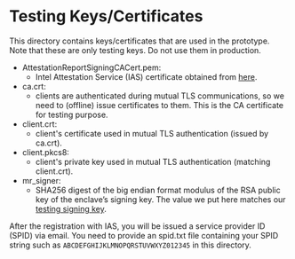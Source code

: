 # Testing Keys/Certificates

This directory contains keys/certificates that are used in the prototype. Note
that these are only testing keys. Do not use them in production.

* AttestationReportSigningCACert.pem:
	- Intel Attestation Service (IAS) certificate obtained from
	  [here](https://software.intel.com/sites/default/files/managed/7b/de/RK_PUB.zip).
* ca.crt:
	- clients are authenticated during mutual TLS communications, so we need to
	  (offline) issue certificates to them. This is the CA certificate for
testing purpose.
* client.crt:
	- client's certificate used in mutual TLS authentication (issued by
	  ca.crt).
* client.pkcs8:
	- client's private key used in mutual TLS authentication (matching
	  client.crt).
* mr_signer:
	- SHA256 digest of the big endian format modulus of the RSA public key of
	  the enclave’s signing key. The value we put here matches our [testing
signing key](../build/Enclave_private.pem).

After the registration with IAS, you will be issued a service provider ID
(SPID) via email. You need to provide an spid.txt file containing your SPID
string such as ``ABCDEFGHIJKLMNOPQRSTUVWXYZ012345`` in this directory.
